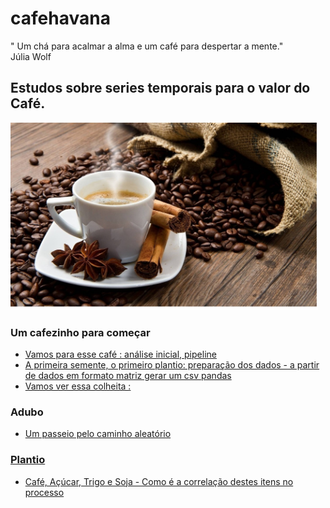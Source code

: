 # cafehavana
" Um chá para acalmar a alma e um café para despertar a mente."
<br> Júlia Wolf

## Estudos sobre series temporais para o valor do Café.
<img src="img/cafe.png" style="height: 300px;"/>

### Um cafezinho para começar <br />   
<ul><li><a href='src/analise_inicial.ipynb'>
   Vamos para esse café : análise inicial, pipeline</a>
   </li>
   <li><a href='src/preparacao.ipynb'> 
   A primeira semente, o primeiro plantio: preparação dos dados - a partir de dados em formato matriz gerar um csv pandas</a>
   </li>
   <li><a href='src/cafe_java.ipynb'> 
   Vamos ver essa colheita : </a>
   </li>
 </ul>

### Adubo <br />   
<ul>
  <li><a href='src/randow_walk/metrics.ipynb'> 
   Um passeio pelo caminho aleatório
   </li>

</ul>


### Plantio <br />   
<ul>
   <li><a href='src/cafes_duo.ipynb'> 
   Café, Açúcar, Trigo e Soja - Como é a correlação destes itens no processo </a>
   </li>
 </ul>
 
